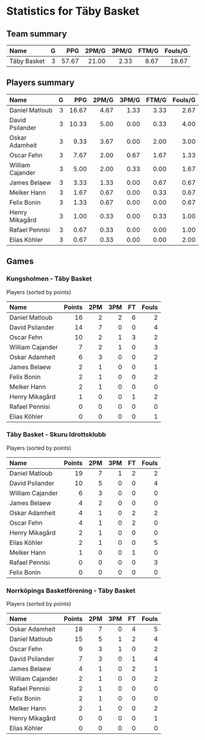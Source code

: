 # Statistics for Täby Basket

## Team summary

| Name | G | PPG | 2PM/G | 3PM/G | FTM/G | Fouls/G |
|:-----|--:|----:|------:|------:|------:|--------:|
| Täby Basket | 3 | 57.67 | 21.00 | 2.33 | 8.67 | 18.67 |

## Players summary

| Name | G | PPG | 2PM/G | 3PM/G | FTM/G | Fouls/G |
|:-----|--:|----:|------:|------:|------:|--------:|
| Daniel Matloub | 3 | 16.67 | 4.67 | 1.33 | 3.33 | 2.67 |
| David Psilander | 3 | 10.33 | 5.00 | 0.00 | 0.33 | 4.00 |
| Oskar Adamheit | 3 | 9.33 | 3.67 | 0.00 | 2.00 | 3.00 |
| Oscar Fehn | 3 | 7.67 | 2.00 | 0.67 | 1.67 | 1.33 |
| William Cajander | 3 | 5.00 | 2.00 | 0.33 | 0.00 | 1.67 |
| James Belaew | 3 | 3.33 | 1.33 | 0.00 | 0.67 | 0.67 |
| Melker Hann | 3 | 1.67 | 0.67 | 0.00 | 0.33 | 0.67 |
| Felix Bonin | 3 | 1.33 | 0.67 | 0.00 | 0.00 | 0.67 |
| Henry Mikagård | 3 | 1.00 | 0.33 | 0.00 | 0.33 | 1.00 |
| Rafael Pennisi | 3 | 0.67 | 0.33 | 0.00 | 0.00 | 1.00 |
| Elias Köhler | 3 | 0.67 | 0.33 | 0.00 | 0.00 | 2.00 |

## Games

### Kungsholmen - Täby Basket

Players (sorted by points)

| Name | Points | 2PM | 3PM | FT | Fouls |
|:-----|-------:|----:|----:|---:|------:|
| Daniel Matloub | 16 |  2 |  2 |  6 |  2 |
| David Psilander | 14 |  7 |  0 |  0 |  4 |
| Oscar Fehn | 10 |  2 |  1 |  3 |  2 |
| William Cajander |  7 |  2 |  1 |  0 |  3 |
| Oskar Adamheit |  6 |  3 |  0 |  0 |  2 |
| James Belaew |  2 |  1 |  0 |  0 |  1 |
| Felix Bonin |  2 |  1 |  0 |  0 |  2 |
| Melker Hann |  2 |  1 |  0 |  0 |  0 |
| Henry Mikagård |  1 |  0 |  0 |  1 |  2 |
| Rafael Pennisi |  0 |  0 |  0 |  0 |  0 |
| Elias Köhler |  0 |  0 |  0 |  0 |  1 |

### Täby Basket - Skuru Idrottsklubb

Players (sorted by points)

| Name | Points | 2PM | 3PM | FT | Fouls |
|:-----|-------:|----:|----:|---:|------:|
| Daniel Matloub | 19 |  7 |  1 |  2 |  2 |
| David Psilander | 10 |  5 |  0 |  0 |  4 |
| William Cajander |  6 |  3 |  0 |  0 |  0 |
| James Belaew |  4 |  2 |  0 |  0 |  0 |
| Oskar Adamheit |  4 |  1 |  0 |  2 |  2 |
| Oscar Fehn |  4 |  1 |  0 |  2 |  0 |
| Henry Mikagård |  2 |  1 |  0 |  0 |  0 |
| Elias Köhler |  2 |  1 |  0 |  0 |  5 |
| Melker Hann |  1 |  0 |  0 |  1 |  0 |
| Rafael Pennisi |  0 |  0 |  0 |  0 |  3 |
| Felix Bonin |  0 |  0 |  0 |  0 |  0 |

### Norrköpings Basketförening - Täby Basket

Players (sorted by points)

| Name | Points | 2PM | 3PM | FT | Fouls |
|:-----|-------:|----:|----:|---:|------:|
| Oskar Adamheit | 18 |  7 |  0 |  4 |  5 |
| Daniel Matloub | 15 |  5 |  1 |  2 |  4 |
| Oscar Fehn |  9 |  3 |  1 |  0 |  2 |
| David Psilander |  7 |  3 |  0 |  1 |  4 |
| James Belaew |  4 |  1 |  0 |  2 |  1 |
| William Cajander |  2 |  1 |  0 |  0 |  2 |
| Rafael Pennisi |  2 |  1 |  0 |  0 |  0 |
| Felix Bonin |  2 |  1 |  0 |  0 |  0 |
| Melker Hann |  2 |  1 |  0 |  0 |  2 |
| Henry Mikagård |  0 |  0 |  0 |  0 |  1 |
| Elias Köhler |  0 |  0 |  0 |  0 |  0 |

